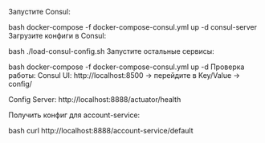 Запустите Consul:

bash
docker-compose -f docker-compose-consul.yml up -d consul-server
Загрузите конфиги в Consul:

bash
./load-consul-config.sh
Запустите остальные сервисы:

bash
docker-compose -f docker-compose-consul.yml up -d
Проверка работы:
Consul UI: http://localhost:8500 → перейдите в Key/Value → config/

Config Server: http://localhost:8888/actuator/health

Получить конфиг для account-service:

bash
curl http://localhost:8888/account-service/default
